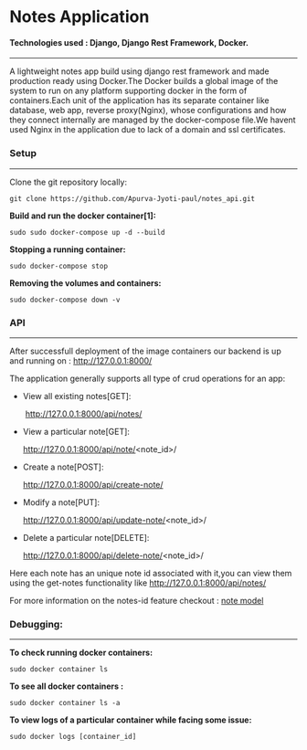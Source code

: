 # Notes Application 

#### Technologies used : Django, Django Rest Framework, Docker.

------

A lightweight notes app build using django rest framework and made production ready using Docker.The Docker builds a global image of the system to run on any platform supporting docker in the form of containers.Each unit of the application has its separate container like database, web app, reverse proxy(Nginx), whose configurations and how they connect internally are managed by the docker-compose file.We havent used Nginx in the application due to lack of a domain and ssl certificates.



### Setup

------

Clone the git repository locally:

```
git clone https://github.com/Apurva-Jyoti-paul/notes_api.git
```

**Build and run the docker container[1]:**

```
sudo sudo docker-compose up -d --build
```

**Stopping a running container:**

```
sudo docker-compose stop
```

**Removing the volumes and containers:**

```
sudo docker-compose down -v
```



[^1]: Make sure you are at the directory in which the dockerfile is present before running the build command



### API

------

After successfull deployment of the image containers our backend is up and running on : http://127.0.0.1:8000/

The application generally supports all type of crud operations for an app:

- View all existing notes[GET]:

  ​	http://127.0.0.1:8000/api/notes/

- View a particular note[GET]:

  http://127.0.0.1:8000/api/note/<note_id>/

- Create a note[POST]:

  http://127.0.0.1:8000/api/create-note/

- Modify a note[PUT]:

  http://127.0.0.1:8000/api/update-note/<note_id>/

- Delete a particular note[DELETE]:

  http://127.0.0.1:8000/api/delete-note/<note_id>/

Here each  note has an unique note id associated with it,you can view them using the get-notes functionality like http://127.0.0.1:8000/api/notes/

For more information on the notes-id feature checkout : [note model](https://github.com/Apurva-Jyoti-paul/notes_api/blob/master/api/models.py)



### Debugging:

------

**To check running docker containers:**

```
sudo docker container ls
```

**To see all docker containers :**

```
sudo docker container ls -a
```

**To view logs of a particular container while facing some issue:**

```
sudo docker logs [container_id]
```

